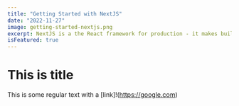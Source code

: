 ```yaml
---
title: "Getting Started with NextJS"
date: "2022-11-27"
image: getting-started-nextjs.png
excerpt: NextJS is a the React framework for production - it makes building fullstack React apps and sites a breeze and ships with built-in SSR.
isFeatured: true
---
```


# This is title

This is some regular text with a [link]!(https://google.com)
